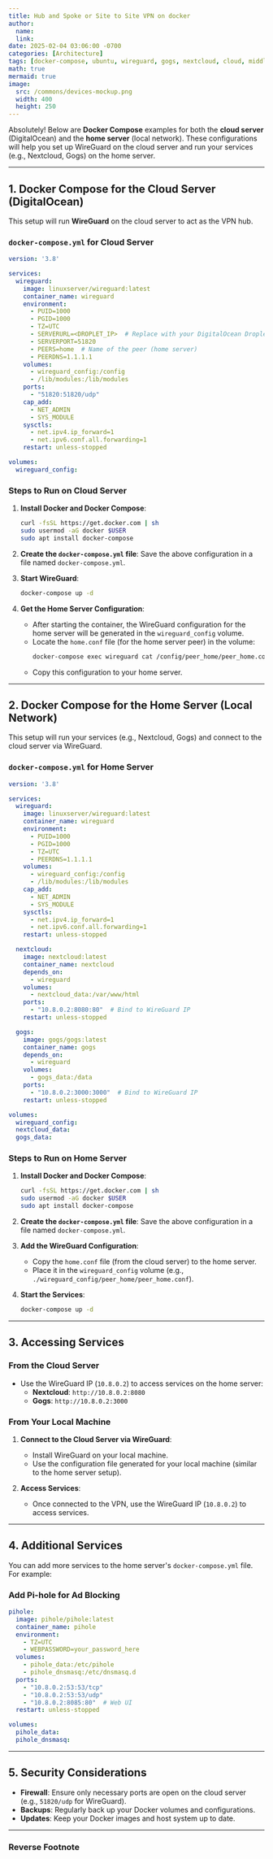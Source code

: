 ```yaml
---
title: Hub and Spoke or Site to Site VPN on docker
author: 
  name: 
  link:
date: 2025-02-04 03:06:00 -0700
categories: [Architecture]
tags: [docker-compose, ubuntu, wireguard, gogs, nextcloud, cloud, middleware]
math: true
mermaid: true
image:
  src: /commons/devices-mockup.png
  width: 400
  height: 250
---
```


Absolutely! Below are **Docker Compose** examples for both the **cloud server** (DigitalOcean) and the **home server** (local network). These configurations will help you set up WireGuard on the cloud server and run your services (e.g., Nextcloud, Gogs) on the home server.

---

## **1. Docker Compose for the Cloud Server (DigitalOcean)**

This setup will run **WireGuard** on the cloud server to act as the VPN hub.

### **`docker-compose.yml` for Cloud Server**
```yaml
version: '3.8'

services:
  wireguard:
    image: linuxserver/wireguard:latest
    container_name: wireguard
    environment:
      - PUID=1000
      - PGID=1000
      - TZ=UTC
      - SERVERURL=<DROPLET_IP>  # Replace with your DigitalOcean Droplet IP
      - SERVERPORT=51820
      - PEERS=home  # Name of the peer (home server)
      - PEERDNS=1.1.1.1
    volumes:
      - wireguard_config:/config
      - /lib/modules:/lib/modules
    ports:
      - "51820:51820/udp"
    cap_add:
      - NET_ADMIN
      - SYS_MODULE
    sysctls:
      - net.ipv4.ip_forward=1
      - net.ipv6.conf.all.forwarding=1
    restart: unless-stopped

volumes:
  wireguard_config:
```

### **Steps to Run on Cloud Server**
1. **Install Docker and Docker Compose**:
   ```bash
   curl -fsSL https://get.docker.com | sh
   sudo usermod -aG docker $USER
   sudo apt install docker-compose
   ```

2. **Create the `docker-compose.yml` file**:
   Save the above configuration in a file named `docker-compose.yml`.

3. **Start WireGuard**:
   ```bash
   docker-compose up -d
   ```

4. **Get the Home Server Configuration**:
   - After starting the container, the WireGuard configuration for the home server will be generated in the `wireguard_config` volume.
   - Locate the `home.conf` file (for the home server peer) in the volume:
     ```bash
     docker-compose exec wireguard cat /config/peer_home/peer_home.conf
     ```
   - Copy this configuration to your home server.

---

## **2. Docker Compose for the Home Server (Local Network)**

This setup will run your services (e.g., Nextcloud, Gogs) and connect to the cloud server via WireGuard.

### **`docker-compose.yml` for Home Server**
```yaml
version: '3.8'

services:
  wireguard:
    image: linuxserver/wireguard:latest
    container_name: wireguard
    environment:
      - PUID=1000
      - PGID=1000
      - TZ=UTC
      - PEERDNS=1.1.1.1
    volumes:
      - wireguard_config:/config
      - /lib/modules:/lib/modules
    cap_add:
      - NET_ADMIN
      - SYS_MODULE
    sysctls:
      - net.ipv4.ip_forward=1
      - net.ipv6.conf.all.forwarding=1
    restart: unless-stopped

  nextcloud:
    image: nextcloud:latest
    container_name: nextcloud
    depends_on:
      - wireguard
    volumes:
      - nextcloud_data:/var/www/html
    ports:
      - "10.8.0.2:8080:80"  # Bind to WireGuard IP
    restart: unless-stopped

  gogs:
    image: gogs/gogs:latest
    container_name: gogs
    depends_on:
      - wireguard
    volumes:
      - gogs_data:/data
    ports:
      - "10.8.0.2:3000:3000"  # Bind to WireGuard IP
    restart: unless-stopped

volumes:
  wireguard_config:
  nextcloud_data:
  gogs_data:
```

### **Steps to Run on Home Server**
1. **Install Docker and Docker Compose**:
   ```bash
   curl -fsSL https://get.docker.com | sh
   sudo usermod -aG docker $USER
   sudo apt install docker-compose
   ```

2. **Create the `docker-compose.yml` file**:
   Save the above configuration in a file named `docker-compose.yml`.

3. **Add the WireGuard Configuration**:
   - Copy the `home.conf` file (from the cloud server) to the home server.
   - Place it in the `wireguard_config` volume (e.g., `./wireguard_config/peer_home/peer_home.conf`).

4. **Start the Services**:
   ```bash
   docker-compose up -d
   ```

---

## **3. Accessing Services**

### **From the Cloud Server**
- Use the WireGuard IP (`10.8.0.2`) to access services on the home server:
  - **Nextcloud**: `http://10.8.0.2:8080`
  - **Gogs**: `http://10.8.0.2:3000`

### **From Your Local Machine**
1. **Connect to the Cloud Server via WireGuard**:
   - Install WireGuard on your local machine.
   - Use the configuration file generated for your local machine (similar to the home server setup).

2. **Access Services**:
   - Once connected to the VPN, use the WireGuard IP (`10.8.0.2`) to access services.

---

## **4. Additional Services**

You can add more services to the home server's `docker-compose.yml` file. For example:

### **Add Pi-hole for Ad Blocking**
```yaml
pihole:
  image: pihole/pihole:latest
  container_name: pihole
  environment:
    - TZ=UTC
    - WEBPASSWORD=your_password_here
  volumes:
    - pihole_data:/etc/pihole
    - pihole_dnsmasq:/etc/dnsmasq.d
  ports:
    - "10.8.0.2:53:53/tcp"
    - "10.8.0.2:53:53/udp"
    - "10.8.0.2:8085:80"  # Web UI
  restart: unless-stopped

volumes:
  pihole_data:
  pihole_dnsmasq:
```

---

## **5. Security Considerations**
- **Firewall**: Ensure only necessary ports are open on the cloud server (e.g., `51820/udp` for WireGuard).
- **Backups**: Regularly back up your Docker volumes and configurations.
- **Updates**: Keep your Docker images and host system up to date.

---

### Reverse Footnote

[^ref1]: [Voir ce liensur youtube](https://www.youtube.com/watch?v=WoHffLF0jfU)
[^ref2]: [source in github docker machine](https://github.com/docker/machine/releases/tag/v0.16.2)
[^ref3]: [source in github docker compose](https://docs.docker.com/compose/install/)
[^ref4]: [source article](https://medium.com/@leonardo.lp2/installing-docker-on-deepin-15-9-2312f28f09b7)

 